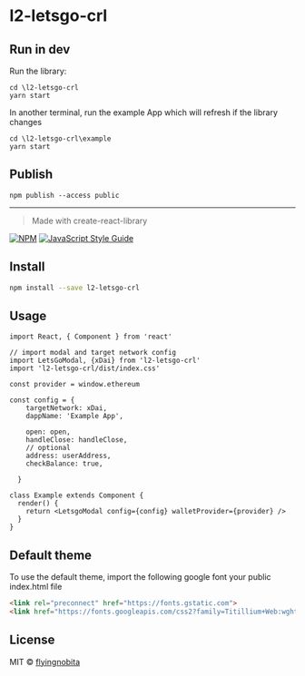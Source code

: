 # l2-letsgo-crl

## Run in dev

Run the library:

```shell
cd \l2-letsgo-crl
yarn start
```

In another terminal, run the example App which will refresh if the library changes

```shell
cd \l2-letsgo-crl\example
yarn start
```

## Publish

```shell
npm publish --access public
```

---

> Made with create-react-library

[![NPM](https://img.shields.io/npm/v/l2-letsgo-crl.svg)](https://www.npmjs.com/package/l2-letsgo-crl) [![JavaScript Style Guide](https://img.shields.io/badge/code_style-standard-brightgreen.svg)](https://standardjs.com)

## Install

```bash
npm install --save l2-letsgo-crl
```

## Usage

```tsx
import React, { Component } from 'react'

// import modal and target network config
import LetsGoModal, {xDai} from 'l2-letsgo-crl'
import 'l2-letsgo-crl/dist/index.css'

const provider = window.ethereum

const config = {
    targetNetwork: xDai,
    dappName: 'Example App',

    open: open,
    handleClose: handleClose,
    // optional
    address: userAddress,
    checkBalance: true,
    
  }

class Example extends Component {
  render() {
    return <LetsgoModal config={config} walletProvider={provider} />
  }
}
```

## Default theme 

To use the default theme, import the following google font your public index.html file

```html
<link rel="preconnect" href="https://fonts.gstatic.com">
<link href="https://fonts.googleapis.com/css2?family=Titillium+Web:wght@200&display=swap" rel="stylesheet">
```

## License

MIT © [flyingnobita](https://github.com/flyingnobita)

